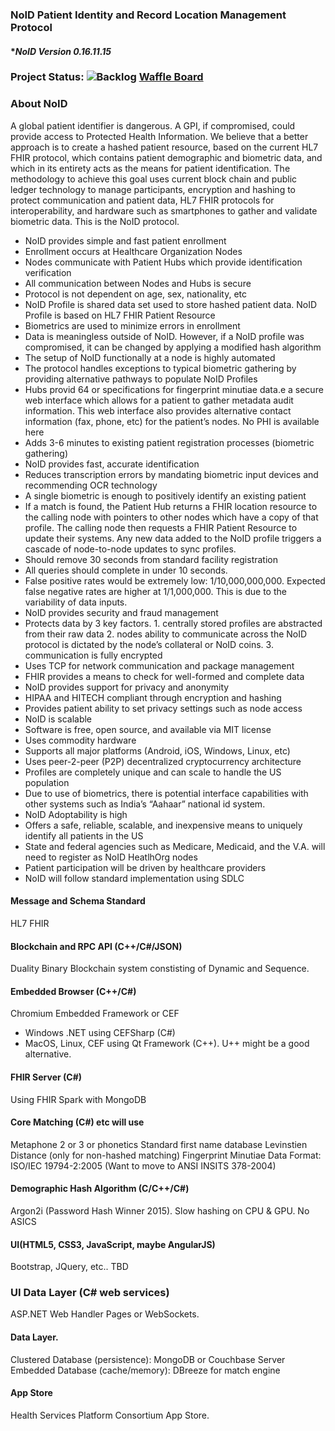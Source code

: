 ### NoID Patient Identity and Record Location Management Protocol

#### **NoID Version 0.16.11.15*
### Project Status: ![Backlog](https://badge.waffle.io/harmoniq/noid.png?label=Ready&title=Backlog) [Waffle Board](https://waffle.io/HarmonIQ/noid "Waffle.io Project Management Board")

### About NoID
A global patient identifier is dangerous. A GPI, if compromised, could provide access to Protected Health Information. We believe that a better approach is to create a hashed patient resource, based on the current HL7 FHIR protocol, which contains patient demographic and biometric data, and which in its entirety acts as the means for patient identification. The methodology to achieve this goal uses current block chain and public ledger technology to manage participants, encryption and hashing to protect communication and patient data, HL7 FHIR protocols for interoperability, and hardware such as smartphones to gather and validate biometric data. This is the NoID protocol.
* NoID provides simple and fast patient enrollment
* Enrollment occurs at Healthcare Organization Nodes 
* Nodes communicate with Patient Hubs which provide identification verification
* All communication between Nodes and Hubs is secure 
* Protocol is not dependent on age, sex, nationality, etc
* NoID Profile is shared data set used to store hashed patient data. NoID Profile is based on HL7 FHIR Patient Resource
* Biometrics are used to minimize errors in enrollment
* Data is meaningless outside of NoID. However, if a NoID profile was compromised, it can be changed by applying a modified hash algorithm
* The setup of NoID functionally at a node is highly automated 
* The protocol handles exceptions to typical biometric gathering by providing alternative pathways to populate NoID Profiles 
* Hubs provid 
64
or  specifications for fingerprint minutiae data.e a secure web interface which allows for a patient to gather metadata audit information. This web interface also provides alternative contact information (fax, phone, etc) for the patient’s nodes. No PHI is available here
* Adds 3-6 minutes to existing patient registration processes (biometric gathering)
* NoID provides fast, accurate identification
* Reduces transcription errors by mandating biometric input devices and recommending OCR technology 
* A single biometric is enough to positively identify an existing patient
* If a match is found, the Patient Hub returns a FHIR location resource to the calling node with pointers to other nodes which have a copy of that profile. The calling node then requests a FHIR Patient Resource to update their systems. Any new data added to the NoID profile triggers a cascade of node-to-node updates to sync profiles.
* Should remove 30 seconds from standard facility registration 
* All queries should complete in under 10 seconds.
* False positive rates would be extremely low: 1/10,000,000,000. Expected false negative rates are higher at 1/1,000,000. This is due to the variability of data inputs.
* NoID provides security and fraud management
* Protects data by 3 key factors. 1. centrally stored profiles are abstracted from their raw data 2. nodes ability to communicate across the NoID protocol is dictated by the node’s collateral or NoID coins. 3. communication is fully encrypted
* Uses TCP for network communication and package management
* FHIR provides a means to check for well-formed and complete data
* NoID provides support for privacy and anonymity
* HIPAA and HITECH compliant through encryption and hashing
* Provides patient ability to set privacy settings such as node access
* NoID is scalable 
* Software is free, open source, and available via MIT license
* Uses commodity hardware
* Supports all major platforms (Android, iOS, Windows, Linux, etc)
* Uses peer-2-peer (P2P) decentralized cryptocurrency architecture 
* Profiles are completely unique and can scale to handle the US population
* Due to use of biometrics, there is potential interface capabilities with other systems such as India’s “Aahaar” national id system.
* NoID Adoptability is high
* Offers a safe, reliable, scalable, and inexpensive means to uniquely identify all patients in the US
* State and federal agencies such as Medicare, Medicaid, and the V.A. will need to register as NoID HeatlhOrg nodes
* Patient participation will be driven by healthcare providers
* NoID will follow standard implementation using SDLC

#### Message and Schema Standard
HL7 FHIR

#### Blockchain and RPC API (C++/C#/JSON)
Duality Binary Blockchain system constisting of Dynamic and Sequence.

#### Embedded Browser (C++/C#)
Chromium Embedded Framework or CEF
* Windows .NET using CEFSharp (C#)
* MacOS, Linux, CEF using Qt Framework (C++).  U++ might be a good alternative.

#### FHIR Server (C#) 
Using FHIR Spark with MongoDB

#### Core Matching (C#) etc will use
Metaphone 2 or 3 or phonetics 
Standard first name database
Levinstien Distance (only for non-hashed matching)
Fingerprint Minutiae Data Format: ISO/IEC 19794-2:2005 (Want to move to ANSI INSITS 378-2004)

#### Demographic Hash Algorithm (C/C++/C#) 
Argon2i (Password Hash Winner 2015).  Slow hashing on CPU & GPU.  No ASICS

#### UI(HTML5, CSS3, JavaScript, maybe AngularJS)
Bootstrap, JQuery, etc..  TBD

### UI Data Layer (C# web services)
ASP.NET Web Handler Pages or WebSockets.

#### Data Layer.
Clustered Database (persistence): MongoDB or Couchbase Server
Embedded Database (cache/memory): DBreeze for match engine

#### App Store
Health Services Platform Consortium App Store.
